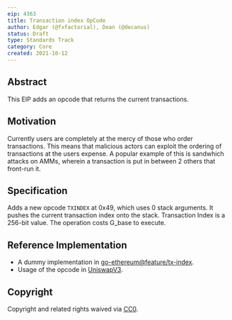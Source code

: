 ```yaml
---
eip: 4363
title: Transaction index OpCode
author: Edgar (@fxfactorial), Dean (@decanus)
status: Draft
type: Standards Track
category: Core
created: 2021-10-12
---
```


## Abstract

This EIP adds an opcode that returns the current transactions.

## Motivation

Currently users are completely at the mercy of those who order transactions. This means that malicious actors can exploit the ordering of transactions at the users expense. A popular example of this is sandwhich attacks on AMMs, wherein a transaction is put in between 2 others that front-run it.

## Specification

Adds a new opcode `TXINDEX` at 0x49, which uses 0 stack arguments. It pushes the current transaction index onto the stack. Transaction Index is a 256-bit value. The operation costs G_base to execute.

## Reference Implementation

 - A dummy implementation in [go-ethereum@feature/tx-index](https://github.com/dialecticch/go-ethereum/tree/feature/tx-index).
 - Usage of the opcode in [UniswapV3](https://github.com/fxfactorial/uniswap-v3-core/commit/2e605d8f3fe4ccc8c8c0c78eb71674c220348b65).

## Copyright

Copyright and related rights waived via [CC0](https://creativecommons.org/publicdomain/zero/1.0/).
